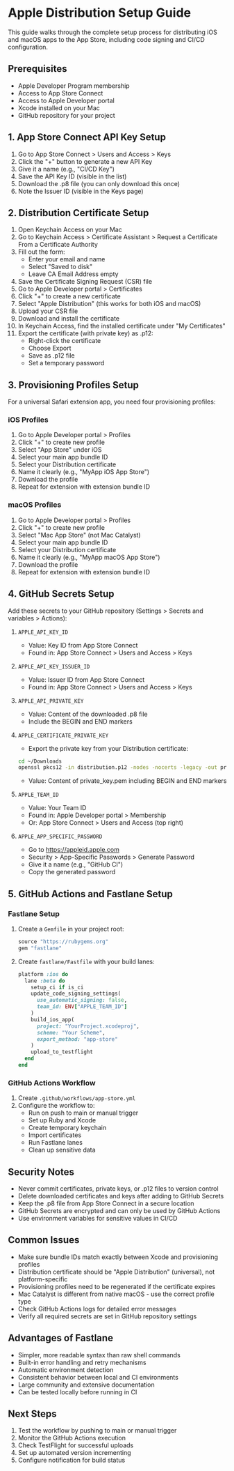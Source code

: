 # Apple Distribution Setup Guide

This guide walks through the complete setup process for distributing iOS and macOS apps to the App Store, including code signing and CI/CD configuration.

## Prerequisites
- Apple Developer Program membership
- Access to App Store Connect
- Access to Apple Developer portal
- Xcode installed on your Mac
- GitHub repository for your project

## 1. App Store Connect API Key Setup
1. Go to App Store Connect > Users and Access > Keys
2. Click the "+" button to generate a new API Key
3. Give it a name (e.g., "CI/CD Key")
4. Save the API Key ID (visible in the list)
5. Download the .p8 file (you can only download this once)
6. Note the Issuer ID (visible in the Keys page)

## 2. Distribution Certificate Setup
1. Open Keychain Access on your Mac
2. Go to Keychain Access > Certificate Assistant > Request a Certificate From a Certificate Authority
3. Fill out the form:
   - Enter your email and name
   - Select "Saved to disk"
   - Leave CA Email Address empty
4. Save the Certificate Signing Request (CSR) file
5. Go to Apple Developer portal > Certificates
6. Click "+" to create a new certificate
7. Select "Apple Distribution" (this works for both iOS and macOS)
8. Upload your CSR file
9. Download and install the certificate
10. In Keychain Access, find the installed certificate under "My Certificates"
11. Export the certificate (with private key) as .p12:
    - Right-click the certificate
    - Choose Export
    - Save as .p12 file
    - Set a temporary password

## 3. Provisioning Profiles Setup
For a universal Safari extension app, you need four provisioning profiles:

### iOS Profiles
1. Go to Apple Developer portal > Profiles
2. Click "+" to create new profile
3. Select "App Store" under iOS
4. Select your main app bundle ID
5. Select your Distribution certificate
6. Name it clearly (e.g., "MyApp iOS App Store")
7. Download the profile
8. Repeat for extension with extension bundle ID

### macOS Profiles
1. Go to Apple Developer portal > Profiles
2. Click "+" to create new profile
3. Select "Mac App Store" (not Mac Catalyst)
4. Select your main app bundle ID
5. Select your Distribution certificate
6. Name it clearly (e.g., "MyApp macOS App Store")
7. Download the profile
8. Repeat for extension with extension bundle ID

## 4. GitHub Secrets Setup
Add these secrets to your GitHub repository (Settings > Secrets and variables > Actions):

1. `APPLE_API_KEY_ID`
   - Value: Key ID from App Store Connect
   - Found in: App Store Connect > Users and Access > Keys

2. `APPLE_API_KEY_ISSUER_ID`
   - Value: Issuer ID from App Store Connect
   - Found in: App Store Connect > Users and Access > Keys

3. `APPLE_API_PRIVATE_KEY`
   - Value: Content of the downloaded .p8 file
   - Include the BEGIN and END markers

4. `APPLE_CERTIFICATE_PRIVATE_KEY`
   - Export the private key from your Distribution certificate:
   ```bash
   cd ~/Downloads
   openssl pkcs12 -in distribution.p12 -nodes -nocerts -legacy -out private_key.pem -passin pass:YOUR_PASSWORD
   ```
   - Value: Content of private_key.pem including BEGIN and END markers

5. `APPLE_TEAM_ID`
   - Value: Your Team ID
   - Found in: Apple Developer portal > Membership
   - Or: App Store Connect > Users and Access (top right)

6. `APPLE_APP_SPECIFIC_PASSWORD`
   - Go to https://appleid.apple.com
   - Security > App-Specific Passwords > Generate Password
   - Give it a name (e.g., "GitHub CI")
   - Copy the generated password

## 5. GitHub Actions and Fastlane Setup

### Fastlane Setup
1. Create a `Gemfile` in your project root:
   ```ruby
   source "https://rubygems.org"
   gem "fastlane"
   ```

2. Create `fastlane/Fastfile` with your build lanes:
   ```ruby
   platform :ios do
     lane :beta do
       setup_ci if is_ci
       update_code_signing_settings(
         use_automatic_signing: false,
         team_id: ENV["APPLE_TEAM_ID"]
       )
       build_ios_app(
         project: "YourProject.xcodeproj",
         scheme: "Your Scheme",
         export_method: "app-store"
       )
       upload_to_testflight
     end
   end
   ```

### GitHub Actions Workflow
1. Create `.github/workflows/app-store.yml`
2. Configure the workflow to:
   - Run on push to main or manual trigger
   - Set up Ruby and Xcode
   - Create temporary keychain
   - Import certificates
   - Run Fastlane lanes
   - Clean up sensitive data

## Security Notes
- Never commit certificates, private keys, or .p12 files to version control
- Delete downloaded certificates and keys after adding to GitHub Secrets
- Keep the .p8 file from App Store Connect in a secure location
- GitHub Secrets are encrypted and can only be used by GitHub Actions
- Use environment variables for sensitive values in CI/CD

## Common Issues
- Make sure bundle IDs match exactly between Xcode and provisioning profiles
- Distribution certificate should be "Apple Distribution" (universal), not platform-specific
- Provisioning profiles need to be regenerated if the certificate expires
- Mac Catalyst is different from native macOS - use the correct profile type
- Check GitHub Actions logs for detailed error messages
- Verify all required secrets are set in GitHub repository settings

## Advantages of Fastlane
- Simpler, more readable syntax than raw shell commands
- Built-in error handling and retry mechanisms
- Automatic environment detection
- Consistent behavior between local and CI environments
- Large community and extensive documentation
- Can be tested locally before running in CI

## Next Steps
1. Test the workflow by pushing to main or manual trigger
2. Monitor the GitHub Actions execution
3. Check TestFlight for successful uploads
4. Set up automated version incrementing
5. Configure notification for build status 